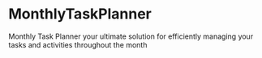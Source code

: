 # MonthlyTaskPlanner
 Monthly Task Planner your ultimate solution for efficiently managing your tasks and activities throughout the month
